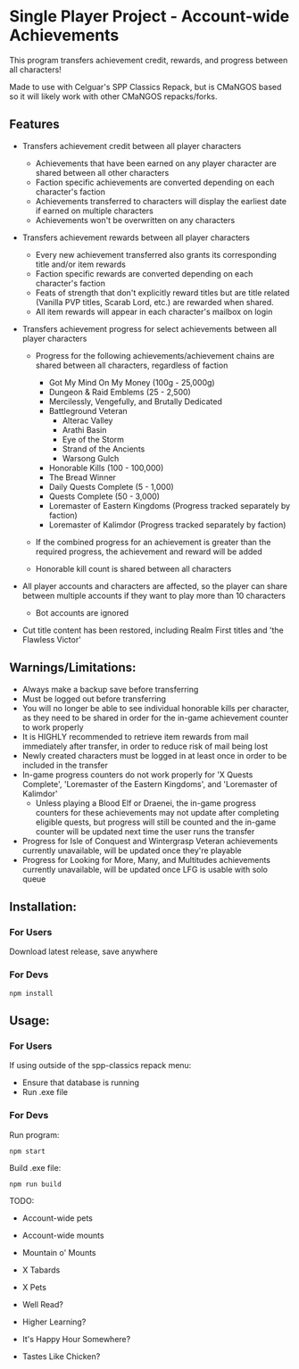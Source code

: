 # Single Player Project - Account-wide Achievements
This program transfers achievement credit, rewards, and progress between all characters!

Made to use with Celguar's SPP Classics Repack, but is CMaNGOS based so it will likely work with other CMaNGOS repacks/forks.

## Features 
- Transfers achievement credit between all player characters
  - Achievements that have been earned on any player character are shared between all other characters
  - Faction specific achievements are converted depending on each character's faction
  - Achievements transferred to characters will display the earliest date if earned on multiple characters
  - Achievements won't be overwritten on any characters

- Transfers achievement rewards between all player characters
  - Every new achievement transferred also grants its corresponding title and/or item rewards
  - Faction specific rewards are converted depending on each character's faction
  - Feats of strength that don't explicitly reward titles but are title related (Vanilla PVP titles, Scarab Lord, etc.) are rewarded when shared.
  - All item rewards will appear in each character's mailbox on login 

- Transfers achievement progress for select achievements between all player characters
  - Progress for the following achievements/achievement chains are shared between all characters, regardless of faction
  
    - Got My Mind On My Money (100g - 25,000g)
    - Dungeon & Raid Emblems (25 - 2,500)
    - Mercilessly, Vengefully, and Brutally Dedicated
    - Battleground Veteran
      - Alterac Valley
      - Arathi Basin
      - Eye of the Storm
      - Strand of the Ancients
      - Warsong Gulch
    - Honorable Kills (100 - 100,000)
    - The Bread Winner
    - Daily Quests Complete (5 - 1,000)
    - Quests Complete (50 - 3,000)
    - Loremaster of Eastern Kingdoms (Progress tracked separately by faction)
    - Loremaster of Kalimdor (Progress tracked separately by faction)
    
  - If the combined progress for an achievement is greater than the required progress, the achievement and reward will be added
  - Honorable kill count is shared between all characters

- All player accounts and characters are affected, so the player can share between multiple accounts if they want to play more than 10 characters
  - Bot accounts are ignored
  
- Cut title content has been restored, including Realm First titles and 'the Flawless Victor'
  
## Warnings/Limitations:
  - Always make a backup save before transferring
  - Must be logged out before transferring
  - You will no longer be able to see individual honorable kills per character, as they need to be shared in order for the in-game achievement counter to work properly
  - It is HIGHLY recommended to retrieve item rewards from mail immediately after transfer, in order to reduce risk of mail being lost
  - Newly created characters must be logged in at least once in order to be included in the transfer
  - In-game progress counters do not work properly for 'X Quests Complete', 'Loremaster of the Eastern Kingdoms', and 'Loremaster of Kalimdor'
    - Unless playing a Blood Elf or Draenei, the in-game progress counters for these achievements may not update after completing eligible quests, but progress will still be counted and the in-game counter will be updated next time the user runs the transfer
  - Progress for Isle of Conquest and Wintergrasp Veteran achievements currently unavailable, will be updated once they're playable
  - Progress for Looking for More, Many, and Multitudes achievements currently unavailable, will be updated once LFG is usable with solo queue

## Installation:
### For Users
Download latest release, save anywhere 
  
### For Devs
```
npm install
```

## Usage:
### For Users
If using outside of the spp-classics repack menu:
- Ensure that database is running
- Run .exe file
    
### For Devs
Run program:
```
npm start
```
  
Build .exe file:
```
npm run build
```
  
  
TODO: 
- Account-wide pets
- Account-wide mounts

- Mountain o' Mounts
- X Tabards
- X Pets

- Well Read?
- Higher Learning?
- It's Happy Hour Somewhere?
- Tastes Like Chicken?
